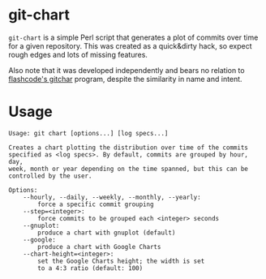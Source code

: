 # git-chart

`git-chart` is a simple Perl script that generates a plot of commits over time
for a given repository. This was created as a quick&dirty hack, so expect rough
edges and lots of missing features.

Also note that it was developed independently and bears no relation to [flashcode's
gitchar](https://github.com/flashcode/gitchart) program, despite the similarity
in name and intent.

# Usage

	Usage: git chart [options...] [log specs...]

	Creates a chart plotting the distribution over time of the commits
	specified as <log specs>. By default, commits are grouped by hour, day,
	week, month or year depending on the time spanned, but this can be
	controlled by the user.

	Options:
		--hourly, --daily, --weekly, --monthly, --yearly:
			force a specific commit grouping
		--step=<integer>:
			force commits to be grouped each <integer> seconds
		--gnuplot:
			produce a chart with gnuplot (default)
		--google:
			produce a chart with Google Charts
		--chart-height=<integer>:
			set the Google Charts height; the width is set
			to a 4:3 ratio (default: 100)


